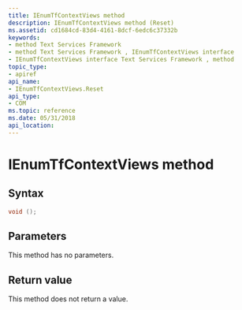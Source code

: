 ```yaml
---
title: IEnumTfContextViews method
description: IEnumTfContextViews method (Reset)
ms.assetid: cd1684cd-83d4-4161-8dcf-6edc6c37332b
keywords:
- method Text Services Framework
- method Text Services Framework , IEnumTfContextViews interface
- IEnumTfContextViews interface Text Services Framework , method
topic_type:
- apiref
api_name:
- IEnumTfContextViews.Reset
api_type:
- COM
ms.topic: reference
ms.date: 05/31/2018
api_location: 
---
```


# IEnumTfContextViews method

## Syntax


```C++
void ();
```



## Parameters

This method has no parameters.

## Return value

This method does not return a value.

 

 




